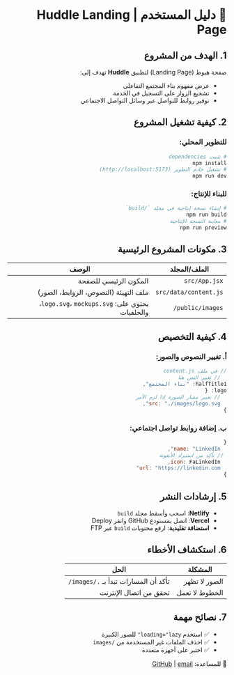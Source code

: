 <div dir="rtl">

# 📖 دليل المستخدم | Huddle Landing Page

## 1. الهدف من المشروع
صفحة هبوط (Landing Page) لتطبيق **Huddle** تهدف إلى:
- عرض مفهوم بناء المجتمع التفاعلي
- تشجيع الزوار على التسجيل في الخدمة
- توفير روابط للتواصل عبر وسائل التواصل الاجتماعي

## 2. كيفية تشغيل المشروع
### للتطوير المحلي:
```bash
# تثبيت dependencies
npm install
# تشغيل خادم التطوير (http://localhost:5173)
npm run dev
```

### للبناء للإنتاج:
```bash
# إنشاء نسخة إنتاجية في مجلد `/build`
npm run build
# معاينة النسخة الإنتاجية
npm run preview
```

## 3. مكونات المشروع الرئيسية
| الملف/المجلد       | الوصف                                                                 |
|---------------------|----------------------------------------------------------------------|
| `src/App.jsx`       | المكون الرئيسي للصفحة                                               |
| `src/data/content.js` | ملف التهيئة (النصوص، الروابط، الصور)                               |
| `public/images/`    | يحتوي على: `logo.svg`، `mockups.svg`، والخلفيات                     |

## 4. كيفية التخصيص
### أ. تغيير النصوص والصور:
```js
// في ملف content.js
  // تغيير النص هنا
halfTitle1: "بناء المجتمع",
logo: {
  // تغيير مسار الصورة إذا لزم الأمر
  src: "./images/logo.svg",
}
```

### ب. إضافة روابط تواصل اجتماعي:
```js
{
  name: "LinkedIn",
 // تأكد من استيراد الأيقونة
  icon: FaLinkedIn,
  url: "https://linkedin.com"
}
```

## 5. إرشادات النشر
- **Netlify**: اسحب وأسقط مجلد `build`
- **Vercel**: اتصل بمستودع GitHub وانقر Deploy
- **استضافة تقليدية**: ارفع محتويات `build` عبر FTP

## 6. استكشاف الأخطاء
| المشكلة           | الحل                                  |
|--------------------|---------------------------------------|
| الصور لا تظهر     | تأكد أن المسارات تبدأ بـ `./images/`  |
| الخطوط لا تعمل    | تحقق من اتصال الإنترنت               |

## 7. نصائح مهمة
- ✅ استخدم `loading="lazy"` للصور الكبيرة
- ✅ احذف الملفات غير المستخدمة من `/images`
- ✅ اختبر على أجهزة متعددة

📌 للمساعدة: [GitHub](https://github.com/AbdulrahmanFrontend/huddle-landing-abdulrahman?tab=readme-ov-file) | [email](abdulrahman.abdelstar@ggmail.com)
</div>